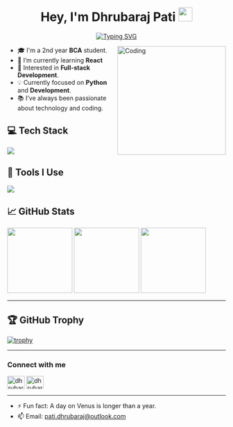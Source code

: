 <h1 align="center">
  Hey, I'm Dhrubaraj Pati
  <img src="https://media.giphy.com/media/hvRJCLFzcasrR4ia7z/giphy.gif" width="32">
</h1>

<!-- Typing effect -->
<p align="center">
  <a href="https://git.io/typing-svg">
    <img src="https://readme-typing-svg.demolab.com?font=Fira+Code&pause=1000&center=true&vCenter=true&width=435&lines=A+Passionate+Coder;Self+learning;Python+%7C+Web+Developer;Always+Learning+New+Things" alt="Typing SVG" />
  </a>
</p>


<img align="right" alt="Coding" width="250" src="https://cdn.dribbble.com/users/239755/screenshots/3019824/dave_coding_dribbble.gif" />


- 🎓 I'm a 2nd year **BCA** student.
- 🌱 I’m currently learning **React**
- 👀 Interested in **Full-stack Development**.
- 💡 Currently focused on **Python** and **Development**.
- 📚 I’ve always been passionate about technology and coding.


## 💻 Tech Stack

<p align="left">
  <a href="https://skillicons.dev">
    <img src="https://skillicons.dev/icons?i=html,css,js,tailwind,c,python" />
  </a>
</p>



## 🔧 Tools I Use

<p align="left">
  <a href="https://skillicons.dev">
    <img src="https://skillicons.dev/icons?i=powershell,vscode,pycharm,git,github,md,linux,replit,netlify" />
  </a>
</p>


<h2 align="left">
📈 GitHub Stats
</h2>

<div align="left">
  <img src="https://streak-stats.demolab.com?user=codewithdhruba01&theme=dracula&hide_border=false&border_radius=5" height="150" />
  <img src="https://github-readme-stats.vercel.app/api?username=codewithdhruba01&show_icons=true&theme=dracula&hide_border=false" height="150" />
  <img src="https://github-readme-stats.vercel.app/api/top-langs/?username=codewithdhruba01&layout=compact&theme=dracula&hide_border=false" height="150" />
</div>

---
<h2 align="left">
🏆 GitHub Trophy
</h2>

[![trophy](https://github-profile-trophy.vercel.app/?username=codewithdhruba01&theme=onedark)](https://github.com//github-codewithdhruba01profile-trophy)

---

<h3 align="left">Connect with me</h3>
<p align="left">
<a href="https://linkedin.com/in/dhrubaraj-pati" target="blank"><img align="center" src="https://raw.githubusercontent.com/rahuldkjain/github-profile-readme-generator/master/src/images/icons/Social/linked-in-alt.svg" alt="dhrubaraj-pati" height="30" width="40" /></a>
<a href="https://www.leetcode.com/dhrubaraj_pati" target="blank"><img align="center" src="https://raw.githubusercontent.com/rahuldkjain/github-profile-readme-generator/master/src/images/icons/Social/leet-code.svg" alt="dhrubaraj_pati" height="30" width="40" /></a>
</p>

---

- ⚡ Fun fact: A day on Venus is longer than a year. <br>
- 📫 Email: pati.dhrubaraj@outlook.com
</p>
